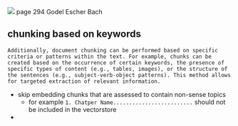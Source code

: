 
![](Pasted%20image%2020231010175152.png)
page 294 Godel Escher Bach

## chunking based on keywords

```
Additionally, document chunking can be performed based on specific criteria or patterns within the text. For example, chunks can be created based on the occurrence of certain keywords, the presence of specific types of content (e.g., tables, images), or the structure of the sentences (e.g., subject-verb-object patterns). This method allows for targeted extraction of relevant information.
```


* skip embedding chunks that are assessed to contain non-sense topics
	* for example `1. Chatper Name.........................` should not be included in the vectorstore
* 